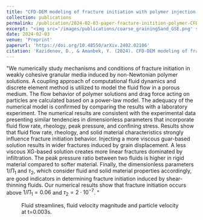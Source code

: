 ```yaml
---
title: "CFD-DEM modeling of fracture initiation with polymer injection in granular media"
collection: publications
permalink: /publication/2024-02-03-paper-fracture-initition-polymer-CFDDEM
excerpt: "<img src='/images/publications/coarse_grainingSand_GSE.png' style='float:left;width:360px;height:120px;'>"
date: 2024-02-03
venue: 'Preprint'
paperurl: 'https://doi.org/10.48550/arXiv.2402.02106'
citation: 'Kazidenov, D., & Amanbek, Y. (2024). CFD-DEM modeling of fracture initiation with polymer injection in granular media. arXiv preprint arXiv:2402.02106.'
---
```


"We numerically study mechanisms and conditions of fracture initiation in weakly cohesive granular media induced by non-Newtonian polymer solutions. A coupling approach of computational fluid dynamics and discrete element 
method is utilized to model the fluid flow in a porous medium. The flow behavior of polymer solutions and drag force acting on particles are calculated based on a power-law model. The adequacy of the numerical model is 
confirmed by comparing the results with a laboratory experiment. The numerical results are consistent with the experimental data presenting similar tendencies in dimensionless parameters that incorporate fluid flow rate, 
rheology, peak pressure, and confining stress. Results show that fluid flow rate, rheology, and solid material characteristics strongly influence fracture initiation behavior. Injecting a more viscous guar-based solution 
results in wider fractures induced by grain displacement. A less viscous XG-based solution creates more linear fractures dominated by infiltration. The peak pressure ratio between two fluids is higher in rigid material 
compared to softer material. Finally, the dimensionless parameters $1/\Pi_1$ and $\tau_2$, which consider fluid and solid material properties accordingly, are good indicators in determining fracture initiation induced by 
shear-thinning fluids. Our numerical results show that fracture initiation occurs above $1/\Pi_1 = 0.06$ and $\tau_2 = 2\cdot 10^{-7}$. "
 
 
 <figure>
  <p align="center">
  <div class="image_resize">
  <img src="/images/animations/Coarse_CFDDEM_Sand.gif"  alt="">
  <figcaption> Fluid streamlines, fluid velocity magnitude and particle velocity at t=0.003s.</figcaption>
  </div>
  </p>
</figure>

